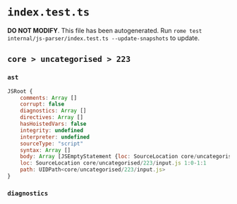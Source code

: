 # `index.test.ts`

**DO NOT MODIFY**. This file has been autogenerated. Run `rome test internal/js-parser/index.test.ts --update-snapshots` to update.

## `core > uncategorised > 223`

### `ast`

```javascript
JSRoot {
	comments: Array []
	corrupt: false
	diagnostics: Array []
	directives: Array []
	hasHoistedVars: false
	integrity: undefined
	interpreter: undefined
	sourceType: "script"
	syntax: Array []
	body: Array [JSEmptyStatement {loc: SourceLocation core/uncategorised/223/input.js 1:0-1:1}]
	loc: SourceLocation core/uncategorised/223/input.js 1:0-1:1
	path: UIDPath<core/uncategorised/223/input.js>
}
```

### `diagnostics`

```

```
